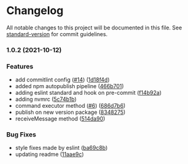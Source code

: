 # Changelog

All notable changes to this project will be documented in this file. See [standard-version](https://github.com/conventional-changelog/standard-version) for commit guidelines.

### 1.0.2 (2021-10-12)

### Features

- add commitlint config ([#14](https://github.com/guidesmiths/systemic-aws-sqs/issues/14)) ([1d18f4d](https://github.com/guidesmiths/systemic-aws-sqs/commit/1d18f4d2f132e74de3e9d3b592677a7709b06f08))
- added npm autopublish pipeline ([466b701](https://github.com/guidesmiths/systemic-aws-sqs/commit/466b7011ccaf66292133e80232c4103ceba8968a))
- adding eslint standard and hook on pre-commit ([f14b92a](https://github.com/guidesmiths/systemic-aws-sqs/commit/f14b92a1a42304cfc3d9848de365a0127a8aa2fc))
- adding nvmrc ([5c74b1b](https://github.com/guidesmiths/systemic-aws-sqs/commit/5c74b1bb01c6b680f112675c7cc83c5d75654125))
- command executor method ([#6](https://github.com/guidesmiths/systemic-aws-sqs/issues/6)) ([686d7b6](https://github.com/guidesmiths/systemic-aws-sqs/commit/686d7b68a7831053c4755af1db008a5e42fbaaa7))
- publish on new version package ([8348275](https://github.com/guidesmiths/systemic-aws-sqs/commit/83482755ff5eaa685953d7262e16ce282ee349d1))
- receiveMessage method ([514da90](https://github.com/guidesmiths/systemic-aws-sqs/commit/514da90c1109a006bb6a1dbc704b9b236d3b6566))

### Bug Fixes

- style fixes made by eslint ([ba69c8b](https://github.com/guidesmiths/systemic-aws-sqs/commit/ba69c8b3623ee81b6371164d1643b0b86978e192))
- updating readme ([11aae9c](https://github.com/guidesmiths/systemic-aws-sqs/commit/11aae9c944f656ff523b6cb6981977cbed235209))
